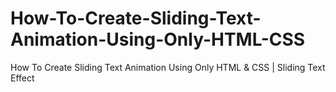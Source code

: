 # How-To-Create-Sliding-Text-Animation-Using-Only-HTML-CSS
How To Create Sliding Text Animation Using Only HTML &amp; CSS | Sliding Text Effect
